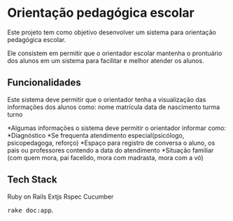 Orientação pedagógica escolar
=============================

Este projeto tem como objetivo desenvolver um sistema para orientação pedagógica escolar.

Ele consistem em permitir que o orientador escolar mantenha o prontuário dos alunos em um sistema para facilitar e melhor atender os alunos.

Funcionalidades
---------------

Este sistema deve permitir que o orientador tenha a visualização das informações dos alunos como:
nome
matrícula
data de nascimento
turma
turno

*Algumas informações o sistema deve permitir o orientador informar como:
*Diagnóstico
*Se frequenta atendimento especial(psicólogo, psicopedagoga, reforço)
*Espaço para registro de conversa o aluno, os pais ou professores contendo a data do atendimento
*Situação familiar (com quem mora, pai facelido, mora com madrasta, mora com a vó)

Tech Stack
-----------

Ruby on Rails
Extjs
Rspec
Cucumber

<tt>rake doc:app</tt>.
